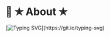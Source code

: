 # 👤 ✯ About ✯

[![Typing SVG](https://readme-typing-svg.demolab.com/?lines=Hello+I'm+Glen+Brian+Decado,;Full+stack+dev,;TALL+stack.)](https://git.io/typing-svg)



